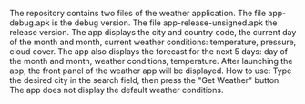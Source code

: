 The repository contains two files of the weather application.
The file app-debug.apk is the debug version.
The file app-release-unsigned.apk the release version.
The app displays the city and country code, the current day of the month and month, current weather conditions: temperature, pressure, cloud cover.
The app also displays the forecast for the next 5 days: day of the month and month, weather conditions, temperature.
After launching the app, the front panel of the weather app will be displayed.
How to use:  Type the desired city in the search field, then press the "Get Weather" button.
The app does not display the default weather conditions.